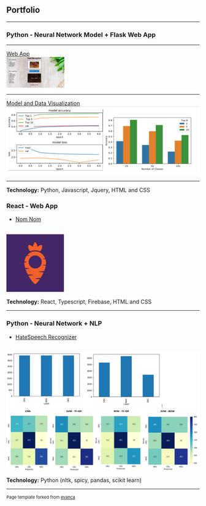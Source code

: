 ## Portfolio

---

### Python - Neural Network Model + Flask Web App  

---
[Web App](https://github.com/Hennakhan/S20-team8-project/tree/master/Demo/FoodRecognizer-Webapp)
<br>
<img src="/images/3.png?raw=true" width="30%" height="30%" />

---
[Model and Data Visualization](https://github.com/Hennakhan/S20-team8-project/tree/master/Demo/CNN_Models)
<img src="images/StatisticalAnalysis.PNG?raw=true"/>

---
<b>Technology:</b> Python, Javascript, Jquery, HTML and CSS

### React - Web App

- [Nom Nom ](https://nomnom.gives/)
<br>
 <img src="images/appicon.png?raw=true" width="150" height="150"/>

<b>Technology:</b> React, Typescript, Firebase, HTML and CSS

---

### Python - Neural Network + NLP 

- [HateSpeech Recognizer](https://github.com/Hennakhan/Hate-speech-detection-using-CNN-SVM-RFM)
<br>
<img src="images/Capture.PNG?raw=true"/>

<b>Technology:</b> Python (nltk, spicy, pandas, scikit learn)

---
<p style="font-size:11px">Page template forked from <a href="https://github.com/evanca/quick-portfolio">evanca</a></p>
<!-- Remove above link if you don't want to attibute -->
